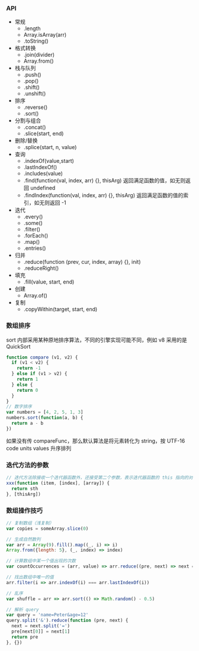 ### API

- 常规
  + .length
  + Array.isArray(arr)
  + .toString()
- 格式转换
  + .join(divider)
  + Array.from()
- 栈与队列
  + .push()
  + .pop()
  + .shift()
  + .unshift()
- 排序
  + .reverse()
  + .sort()
- 分割与组合
  + .concat()
  + .slice(start, end)
- 删除/替换
  + .splice(start, n, value)
- 查询
  + .indexOf(value,start)
  + .lastIndexOf()
  + .includes(value)
  + .find(function(val, index, arr) {}, thisArg) 返回满足函数的值，如无则返回 undefined
  + .findIndex(function(val, index, arr) {}, thisArg) 返回满足函数的值的索引，如无则返回 -1
- 迭代
  + .every()
  + .some()
  + .filter()
  + .forEach()
  + .map()
  + .entries()
- 归并
  + .reduce(function (prev, cur, index, array) {}, init)
  + .reduceRight()
- 填充
  + .fill(value, start, end)
- 创建
  + Array.of()
- 复制
  + .copyWithin(target, start, end)


### 数组排序

sort 内部采用某种原地排序算法，不同的引擎实现可能不同，例如 v8 采用的是 QuickSort

```js
function compare (v1, v2) {
  if (v1 < v2) {
    return -1
  } else if (v1 > v2) {
    return 1
  } else {
    return 0
  }
}
// 数字排序
var numbers = [4, 2, 5, 1, 3]
numbers.sort(function(a, b) {
  return a - b
})
```

如果没有传 compareFunc，那么默认算法是将元素转化为 string，按 UTF-16 code units values 升序排列


### 迭代方法的参数

```js
// 迭代方法除接收一个迭代器函数外，还接受第二个参数，表示迭代器函数的 this 指向的对象
xxx(function (item, [index], [array]) {
  return sth
}, [thisArg])
```


### 数组操作技巧

```js
// 复制数组（浅复制）
var copies = someArray.slice(0)

// 生成自然数列
var arr = Array(9).fill().map((_, i) => i)
Array.from({length: 5}, (_, index) => index)

// 计算数组中某一个值出现的次数
var countOccurrences = (arr, value) => arr.reduce((pre, next) => next === value ? pre + 1 : pre, 0)

// 找出数组中唯一的值
arr.filter(i => arr.indexOf(i) === arr.lastIndexOf(i))

// 乱序
var shuffle = arr => arr.sort(() => Math.random() - 0.5)

// 解析 query
var query = 'name=Peter&age=12'
query.split('&').reduce(function (pre, next) {
  next = next.split('=')
  pre[next[0]] = next[1]
  return pre
}, {})
```
